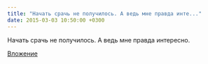 ```yaml
---
title: "Начать срачь не получилось. А ведь мне правда инте..."
date: 2015-03-03 10:50:00 +0300
---
```


Начать срачь не получилось. А ведь мне правда интересно.

[Вложение](/assets/vk_photos/3/SErQdEQFQpo.jpg)
